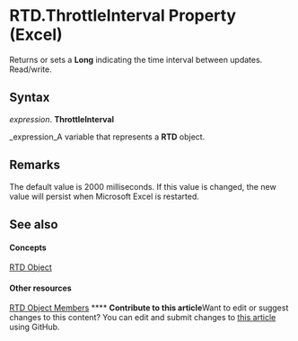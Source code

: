 
# RTD.ThrottleInterval Property (Excel)

Returns or sets a  **Long** indicating the time interval between updates. Read/write.


## Syntax

 _expression_. **ThrottleInterval**

 _expression_A variable that represents a  **RTD** object.


## Remarks

The default value is 2000 milliseconds. If this value is changed, the new value will persist when Microsoft Excel is restarted.


## See also


#### Concepts


 [RTD Object](50f289c3-081b-108b-2fee-c4069a04a8e7.md)
#### Other resources


 [RTD Object Members](1705c237-1286-816d-a363-982c53542af1.md)
****   **Contribute to this article**Want to edit or suggest changes to this content? You can edit and submit changes to  [this article](https://github.com/jhershey00/VBA_Excel_Test/OpenXMLCon/articles/ae3a5561-e880-b5ee-763c-f38f887bc2a0.md) using GitHub.


